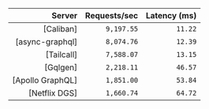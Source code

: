 <!-- PERFORMANCE_RESULTS_START -->

| Server | Requests/sec | Latency (ms) |
|--------:|--------------:|--------------:|
| [Caliban] | `9,197.55` | `11.22` |
| [async-graphql] | `8,074.76` | `12.39` |
| [Tailcall] | `7,588.07` | `13.15` |
| [Gqlgen] | `2,218.11` | `46.57` |
| [Apollo GraphQL] | `1,851.00` | `53.84` |
| [Netflix DGS] | `1,660.74` | `64.72` |

<!-- PERFORMANCE_RESULTS_END -->
